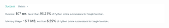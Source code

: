 ![Results of Single Number](https://github.com/ccbrantley/LeetCode/blob/main/136-SingleNumber/image.png)
